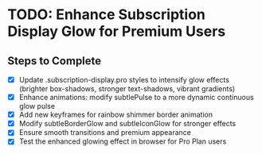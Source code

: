 # TODO: Enhance Subscription Display Glow for Premium Users

## Steps to Complete
- [x] Update .subscription-display.pro styles to intensify glow effects (brighter box-shadows, stronger text-shadows, vibrant gradients)
- [x] Enhance animations: modify subtlePulse to a more dynamic continuous glow pulse
- [x] Add new keyframes for rainbow shimmer border animation
- [x] Modify subtleBorderGlow and subtleIconGlow for stronger effects
- [x] Ensure smooth transitions and premium appearance
- [x] Test the enhanced glowing effect in browser for Pro Plan users
